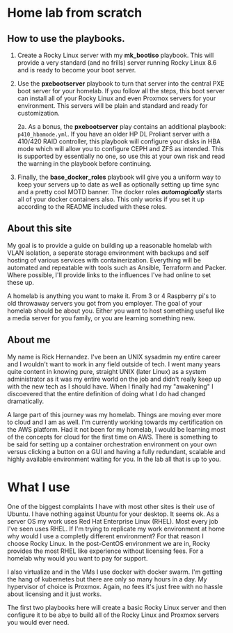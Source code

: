 # Home lab from scratch
## How to use the playbooks.

1. Create a Rocky Linux server with my **mk_bootiso** playbook.  This will provide a very standard (and no frills) server running Rocky Linux 8.6 and is ready to become your boot server.
2.  Use the **pxebootserver** playbook to turn that server into the central PXE boot server for your homelab. If you follow all the steps, this boot server can install all of your Rocky Linux and even Proxmox servers for your environment. This servers will be plain and standard and ready for customization.
    
    2a.  As a bonus, the **pxebootserver** play contains an additional playbook: ```p410_hbamode.yml```. If you have an older HP DL Proliant server with a 410/420 RAID controller, this playbook will configure your disks in HBA mode which will allow you to configure CEPH and ZFS as intended.  This is supported by essentially no one, so use this at your own risk and read the warning in the playbook before continuing.
3.  Finally, the **base_docker_roles** playbook will give you a uniform way to keep your servers up to date as well as optionally setting up time sync and a pretty cool MOTD banner. The docker roles ***automagically*** starts all of your docker containers also.  This only works if you set it up according to the README included with these roles.

## About this site

My goal is to provide a guide on building up a reasonable homelab with VLAN isolation, a seperate storage environment with backups and self hosting of various services with containerization. Everything will be automated and repeatable with tools such as Ansible, Terraform and Packer. Where possible, I'll provide links to the influences I've had online to set these up.

A homelab is anything you want to make it. From 3 or 4 Raspberry pi's to old throwaway servers you got from you employer.  The goal of your homelab should be about you.  Either you want to host something useful like a media server for you family, or you are learning something new.

## About me

My name is Rick Hernandez. I've been an UNIX sysadmin my entire career and I wouldn't want to work in any field outside of tech. 
I went many years quite content in knowing pure, straight UNIX (later Linux) as a system administrator as it was my entire world on 
the job and didn't really keep up with the new tech as I should have.  When I finally had my "awakening" I discoevered that the entire definition 
of doing what I do had changed dramatically.

A large part of this journey was my homelab. Things are moving ever more to cloud and I am as well. I'm currently working towards my certification 
on the AWS platform.  Had it not been for my homelab, I would be learning most of the concepts for cloud for the first time on AWS. There is something
to be said for setting up a container orchestration environment on your own versus clicking a button on a GUI and 
having a fully redundant, scalable and highly available environment waiting for you. In the lab all that is up to you.

# What I use

One of the biggest complaints I have with most other sites is their use of Ubuntu. I have nothing against Ubuntu for your desktop. It seems ok. As a server OS my work uses Red Hat Enterprise Linux (RHEL). Most every job I've seen uses RHEL. If I'm trying to replicate my work environment at home why would I use a completly different environment?  For that reason I choose Rocky Linux. In the post-CentOS environment we are in, Rocky provides the most RHEL like experience without licensing fees.  For a homelab why would you want to pay for support.

I also virtualize and in the VMs I use docker with docker swarm. I'm getting the hang of kubernetes but there are only so many hours in a day.  My hypervisor of choice is Proxmox. Again, no fees it's just free with no hassle about licensing and it just works.

The first two playbooks here will create a basic Rocky Linux server and then configure it to be ab;e to build all of the Rocky Linux and Proxmox servers you would ever need.

<!---
rickh1965/rickh1965 is a ✨ special ✨ repository because its `README.md` (this file) appears on your GitHub profile.
You can click the Preview link to take a look at your changes.
--->
